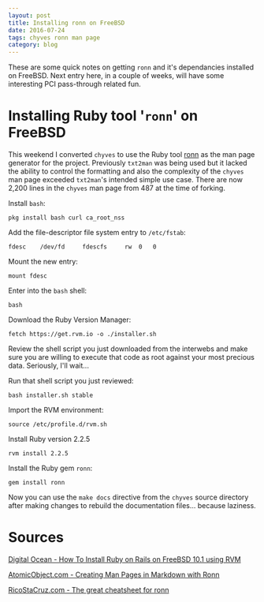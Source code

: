 ```yaml
---
layout: post
title: Installing ronn on FreeBSD
date: 2016-07-24
tags: chyves ronn man page
category: blog
---
```


These are some quick notes on getting `ronn` and it's dependancies installed on FreeBSD. Next entry here, in a couple of weeks, will have some interesting PCI pass-through related fun.

# Installing Ruby tool '`ronn`' on FreeBSD
This weekend I converted `chyves` to use the Ruby tool [ronn](https://github.com/rtomayko/ronn) as the man page generator for the project. Previously `txt2man` was being used but it lacked the ability to control the formatting and also the complexity of the `chyves` man page exceeded `txt2man`'s intended simple use case. There are now 2,200 lines in the `chyves` man page from 487 at the time of forking.

Install `bash`:

```
pkg install bash curl ca_root_nss
```

Add the file-descriptor file system entry to `/etc/fstab`:

```
fdesc    /dev/fd     fdescfs     rw  0   0
```

Mount the new entry:

```
mount fdesc
```

Enter into the `bash` shell:

```
bash
```

Download the Ruby Version Manager:

```
fetch https://get.rvm.io -o ./installer.sh
```

Review the shell script you just downloaded from the interwebs and make sure you are willing to execute that code as root against your most precious data. Seriously, I'll wait...

Run that shell script you just reviewed:

```
bash installer.sh stable
```

Import the RVM environment:

```
source /etc/profile.d/rvm.sh
```

Install Ruby version 2.2.5

```
rvm install 2.2.5
```

Install the Ruby gem `ronn`:

```
gem install ronn
```

Now you can use the `make docs` directive from the `chyves` source directory after making changes to rebuild the documentation files... because laziness.

# Sources
[Digital Ocean - How To Install Ruby on Rails on FreeBSD 10.1 using RVM](https://www.digitalocean.com/community/tutorials/how-to-install-ruby-on-rails-on-freebsd-10-1-using-rvm)

[AtomicObject.com - Creating Man Pages in Markdown with Ronn](https://spin.atomicobject.com/2015/05/06/man-pages-in-markdown-ronn/)

[RicoStaCruz.com - The great cheatsheet for ronn](http://ricostacruz.com/cheatsheets/ronn.html)
